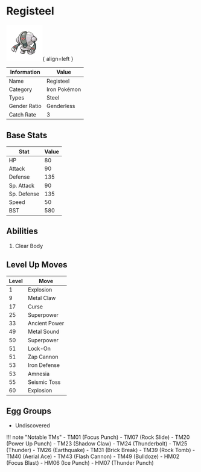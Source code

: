 # Registeel

![Registeel](../images/pokemon/379.png){ align=left }

| Information | Value |
|------------|--------|
| Name | Registeel |
| Category | Iron Pokémon |
| Types | Steel |
| Gender Ratio | Genderless |
| Catch Rate | 3 |

## Base Stats

| Stat | Value |
|------|-------|
| HP | 80 |
| Attack | 90 |
| Defense | 135 |
| Sp. Attack | 90 |
| Sp. Defense | 135 |
| Speed | 50 |
| BST | 580 |

## Abilities
1. Clear Body

## Level Up Moves
| Level | Move |
|-------|------|
| 1 | Explosion |
| 9 | Metal Claw |
| 17 | Curse |
| 25 | Superpower |
| 33 | Ancient Power |
| 49 | Metal Sound |
| 50 | Superpower |
| 51 | Lock-On |
| 51 | Zap Cannon |
| 53 | Iron Defense |
| 53 | Amnesia |
| 55 | Seismic Toss |
| 60 | Explosion |

## Egg Groups
- Undiscovered

!!! note "Notable TMs"
    - TM01 (Focus Punch)
    - TM07 (Rock Slide)
    - TM20 (Power Up Punch)
    - TM23 (Shadow Claw)
    - TM24 (Thunderbolt)
    - TM25 (Thunder)
    - TM26 (Earthquake)
    - TM31 (Brick Break)
    - TM39 (Rock Tomb)
    - TM40 (Aerial Ace)
    - TM43 (Flash Cannon)
    - TM49 (Bulldoze)
    - HM02 (Focus Blast)
    - HM06 (Ice Punch)
    - HM07 (Thunder Punch)
